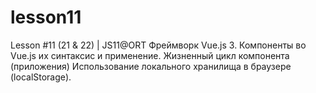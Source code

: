 # lesson11
Lesson #11 (21 & 22) | JS11@ORT Фреймворк Vue.js 3. Компоненты во Vue.js их синтаксис и применение. Жизненный цикл компонента (приложения) Использование локального хранилища в браузере (localStorage).
